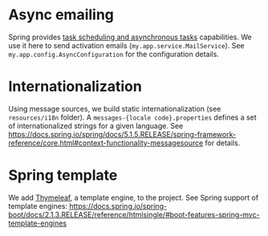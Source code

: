 # Async emailing
Spring provides [task scheduling and asynchronous tasks](https://docs.spring.io/spring/docs/5.1.5.RELEASE/spring-framework-reference/integration.html#scheduling) capabilities. We use it here to send activation emails (`my.app.service.MailService`). See `my.app.config.AsyncConfiguration` for the configuration details.

# Internationalization 
Using message sources, we build static internationalization (see `resources/i18n` folder). A `messages-{locale code}.properties` defines a set of internationalized strings for a given language. See https://docs.spring.io/spring/docs/5.1.5.RELEASE/spring-framework-reference/core.html#context-functionality-messagesource for details.

# Spring template
We add [Thymeleaf](https://www.thymeleaf.org), a template engine, to the project. See Spring support of template engines: https://docs.spring.io/spring-boot/docs/2.1.3.RELEASE/reference/htmlsingle/#boot-features-spring-mvc-template-engines